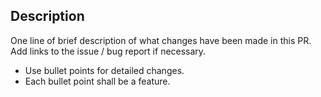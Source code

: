 ## Description

One line of brief description of what changes have been made in this PR.
Add links to the issue / bug report if necessary.

* Use bullet points for detailed changes.
* Each bullet point shall be a feature.
